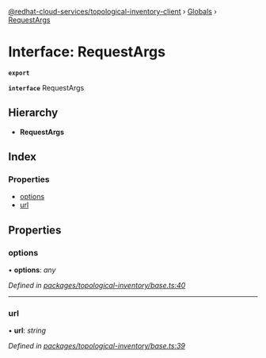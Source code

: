 [@redhat-cloud-services/topological-inventory-client](../README.md) › [Globals](../globals.md) › [RequestArgs](requestargs.md)

# Interface: RequestArgs

**`export`** 

**`interface`** RequestArgs

## Hierarchy

* **RequestArgs**

## Index

### Properties

* [options](requestargs.md#options)
* [url](requestargs.md#url)

## Properties

###  options

• **options**: *any*

*Defined in [packages/topological-inventory/base.ts:40](https://github.com/RedHatInsights/javascript-clients/blob/master/packages/topological-inventory/base.ts#L40)*

___

###  url

• **url**: *string*

*Defined in [packages/topological-inventory/base.ts:39](https://github.com/RedHatInsights/javascript-clients/blob/master/packages/topological-inventory/base.ts#L39)*
